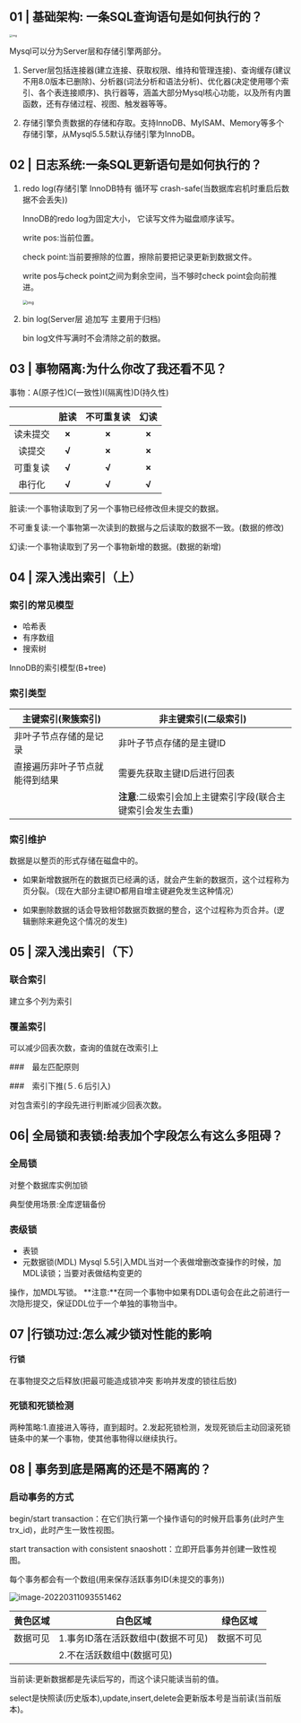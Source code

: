 ## 01 | 基础架构: 一条SQL查询语句是如何执行的？

<img src="https://static001.geekbang.org/resource/image/0d/d9/0d2070e8f84c4801adbfa03bda1f98d9.png" alt="img" style="zoom: 33%;" />

Mysql可以分为Server层和存储引擎两部分。

1. Server层包括连接器(建立连接、获取权限、维持和管理连接)、查询缓存(建议不用8.0版本已删除)、分析器(词法分析和语法分析)、优化器(决定使用哪个索引、各个表连接顺序)、执行器等，涵盖大部分Mysql核心功能，以及所有内置函数，还有存储过程、视图、触发器等等。

2. 存储引擎负责数据的存储和存取。支持InnoDB、MyISAM、Memory等多个存储引擎，从Mysql5.5.5默认存储引擎为InnoDB。

   

## 02 | 日志系统:一条SQL更新语句是如何执行的？

1. redo log(存储引擎 InnoDB特有 循环写 crash-safe(当数据库宕机时重启后数据不会丢失))

   InnoDB的redo log为固定大小， 它读写文件为磁盘顺序读写。

   write pos:当前位置。

   check point:当前要擦除的位置，擦除前要把记录更新到数据文件。

   write pos与check point之间为剩余空间，当不够时check point会向前推进。

   <img src="https://static001.geekbang.org/resource/image/16/a7/16a7950217b3f0f4ed02db5db59562a7.png" alt="img" style="zoom: 50%;" />

2. bin log(Server层 追加写 主要用于归档)

   bin log文件写满时不会清除之前的数据。
   
   

## 03 | 事物隔离:为什么你改了我还看不见？

事物：A(原子性)C(一致性)I(隔离性)D(持久性)

|          | 脏读  | 不可重复读 | 幻读  |
| :------: | :---: | :--------: | :---: |
| 读未提交 | **×** |   **×**    | **×** |
|  读提交  | **√** |   **×**    | **×** |
| 可重复读 | **√** |   **√**    | **×** |
|  串行化  | **√** |   **√**    | **√** |

脏读:一个事物读取到了另一个事物已经修改但未提交的数据。

不可重复读:一个事物第一次读到的数据与之后读取的数据不一致。(数据的修改)

幻读:一个事物读取到了另一个事物新增的数据。(数据的新增)



## 04 | 深入浅出索引（上）

### 索引的常见模型

- 哈希表
- 有序数组
- 搜索树

InnoDB的索引模型(B+tree)

### 索引类型

| 主键索引(聚簇索引)             | 非主键索引(二级索引)                                        |
| ------------------------------ | ----------------------------------------------------------- |
| 非叶子节点存储的是记录         | 非叶子节点存储的是主键ID                                    |
| 直接遍历非叶子节点就能得到结果 | 需要先获取主键ID后进行回表                                  |
|                                | **注意**:二级索引会加上主键索引字段(联合主键索引会发生去重) |

### 索引维护

数据是以整页的形式存储在磁盘中的。

- 如果新增数据所在的数据页已经满的话，就会产生新的数据页，这个过程称为页分裂。（现在大部分主键ID都用自增主键避免发生这种情况）

- 如果删除数据的话会导致相邻数据页数据的整合，这个过程称为页合并。(逻辑删除来避免这个情况的发生)

  


## 05 | 深入浅出索引（下）

### 联合索引

建立多个列为索引

### 覆盖索引

可以减少回表次数，查询的值就在改索引上

###　最左匹配原则

###　索引下推(５.６后引入)

对包含索引的字段先进行判断减少回表次数。



## 06| 全局锁和表锁:给表加个字段怎么有这么多阻碍？

### 全局锁

对整个数据库实例加锁

典型使用场景:全库逻辑备份

### 表级锁

- 表锁
- 元数据锁(MDL) Mysql 5.5引入MDL当对一个表做增删改查操作的时候，加MDL读锁；当要对表做结构变更的

操作，加MDL写锁。 **注意:**在同一个事物中如果有DDL语句会在此之前进行一次隐形提交，保证DDL位于一个单独的事物当中。



## 07 |行锁功过:怎么减少锁对性能的影响

#### 行锁

在事物提交之后释放(把最可能造成锁冲突 影响并发度的锁往后放)

### 死锁和死锁检测

两种策略:1.直接进入等待，直到超时。2.发起死锁检测，发现死锁后主动回滚死锁链条中的某一个事物，使其他事物得以继续执行。



## 08 | 事务到底是隔离的还是不隔离的？

### 启动事务的方式

begin/start transaction：在它们执行第一个操作语句的时候开启事务(此时产生trx_id)，此时产生一致性视图。

start transaction with consistent snaoshott：立即开启事务并创建一致性视图。

每个事务都会有一个数组(用来保存活跃事务ID(未提交的事务))

![image-20220311093551462](C:\Users\jiangyuxiang\AppData\Roaming\Typora\typora-user-images\image-20220311093551462.png)

| 黄色区域 | 白色区域                           | 绿色区域   |
| -------- | ---------------------------------- | ---------- |
| 数据可见 | 1.事务ID落在活跃数组中(数据不可见) | 数据不可见 |
|          | 2.不在活跃数组中(数据可见)         |            |



当前读:更新数据都是先读后写的，而这个读只能读当前的值。

select是快照读(历史版本),update,insert,delete会更新版本号是当前读(当前版本)。

























































